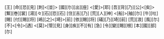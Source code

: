 [王] [命][恐][見] [刺]<[並]> [國][尓][出][座] <[愛]>[耶] [吾][背][乃][公]<[矣]> [繋][巻][裳] [湯][々][石][恐][石] [住][吉][乃] [荒][人][神] <[船]>[舳][尓] [牛][吐][賜] [付][賜][将] [嶋][之]<[埼]>[前] [依][賜][将] [礒][乃][埼][前] [荒][浪] [風][尓][不]<[令]>[遇] <[莫]>[管][見] [身][疾][不][有] [急] [令][變][賜][根] [本][國][部][尓]
